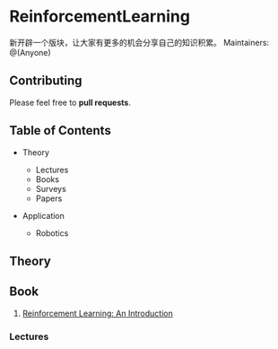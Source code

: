 # ReinforcementLearning

新开辟一个版块，让大家有更多的机会分享自己的知识积累。
Maintainers: @(Anyone)


## Contributing

Please feel free to **pull requests**.

## Table of Contents

* Theory
	* Lectures
	* Books
	* Surveys
	* Papers

* Application
	* Robotics	 
	
## Theory

## Book
1. [Reinforcement Learning: An Introduction](http://incompleteideas.net/sutton/book/the-book.html)
	
### Lectures

